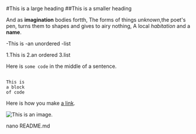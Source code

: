 #This is a large heading 
##This is a smaller heading 

And as **imagination** bodies fortth,
The forms of things *unknown*,the poet's pen,
turns them to shapes and gives to airy nothing,
A local *habitation* and a **name**.

-This is 
-an unordered 
-list

1.This is 
2.an ordered 
3.list

Here is `some code` in the middle of a sentence.

```

This is 
a block 
of code
```

Here is how you make [a link](https://www.wikipedia.org/).

![This is an image.](https://github.com/yihui/xaringan/releases/download/v0.0.2/karl-moustache.jpg)

nano README.md
